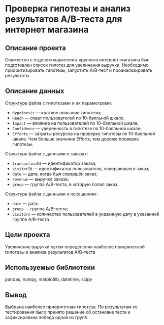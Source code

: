 
# Проверка гипотезы и анализ результатов А/В-теста для интернет магазина

## Описание проекта  
Совместно с отделом маркетинга крупного интернет-магазина был подготовлен список гипотез для увеличения выручки. Необходимо приоритизировать гипотезы, запустить А/В-тест и проанализировать результаты.

## Описание данных  
Структура файла  с гипотезами и их параметрами:
 - ```Hypothesis``` — краткое описание гипотезы;
 - ```Reach``` — охват пользователей по 10-балльной шкале;
 - ```Impact``` — влияние на пользователей по 10-балльной шкале;
 - ```Confidence``` — уверенность в гипотезе по 10-балльной шкале;
 - ```Efforts``` — затраты ресурсов на проверку гипотезы по 10-балльной шкале. Чем больше значение Efforts, тем дороже проверка гипотезы.  
 
Структура файла с данными о заказах:
 - ```transactionId``` — идентификатор заказа;
 - ```visitorId``` — идентификатор пользователя, совершившего заказ;
 - ```date``` — дата, когда был совершён заказ;
 - ```revenue``` — выручка заказа;
 - ```group``` — группа A/B-теста, в которую попал заказ.  
 
Структура файла с данными о посещениях:
 - ```date``` — дата;
 - ```group``` — группа A/B-теста;
 - ```visitors``` — количество пользователей в указанную дату в указанной группе A/B-теста

## Цели проекта
Увеличение выручки путем определения наиболее приоритетной гипотезы и анализа результатов А/В-теста

## Используемые библиотеки
pandas, numpy, matplotlib, datetime, scipy

## Вывод
Выбрана наиболее приоритетная гипотеза. По результатам ее тестирования было принято решение об остановке теста и зафиксирована победа одной из групп. 
